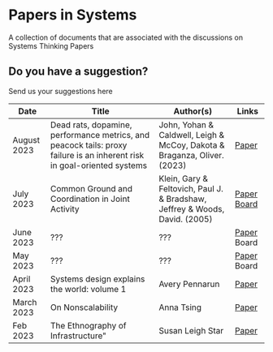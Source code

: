 # Papers in Systems

A collection of documents that are associated with the discussions on Systems Thinking Papers

## Do you have a  suggestion?

Send us your suggestions here



| Date | Title |  Author(s) | Links |
-------|-------|------------|---------
| August 2023 | Dead rats, dopamine, performance metrics, and peacock tails: proxy failure is an inherent risk in goal-oriented systems | John, Yohan & Caldwell, Leigh & McCoy, Dakota & Braganza, Oliver. (2023) | [Paper](https://www.researchgate.net/publication/371866602_Dead_rats_dopamine_performance_metrics_and_peacock_tails_proxy_failure_is_an_inherent_risk_in_goal-oriented_systems) | 
| July 2023  | Common Ground and Coordination in Joint Activity | Klein, Gary & Feltovich, Paul J. & Bradshaw, Jeffrey & Woods, David. (2005) | [Paper](https://jeffreymbradshaw.net/publications/Common_Ground_Single.pdf)   [Board](2023-07-joint-activity.pdf) |
| June 2023  |  ??? | ??? | [Paper]()  Board |
| May 2023   |  ??? | ??? | [Paper]()  Board |
| April 2023 |  Systems design explains the world: volume 1 | Avery Pennarun | [Paper](https://apenwarr.ca/log/20201227) |  [Board](2023-04-Systems-Design-Explains.pdf)
| March 2023 |  On Nonscalability | Anna Tsing | [Paper](https://asletaiwan.org/wp-content/uploads/2021/10/On-nonscalability.pdf)
| Feb 2023 | The Ethnography of Infrastructure" | Susan Leigh Star | [Paper](https://www.semanticscholar.org/paper/The-Ethnography-of-Infrastructure-Star/5731cd74c7b594504f7acf98637417baccee7fc7)



